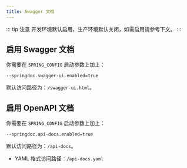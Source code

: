 ```yaml
---
title: Swagger 文档
---
```


::: tip 注意
开发环境默认启用，生产环境默认关闭，如需启用请参考下文。
:::

## 启用 Swagger 文档

你需要在 `SPRING_CONFIG` 启动参数上加上：

```shell
--springdoc.swagger-ui.enabled=true
```

默认访问路径为：`/swagger-ui.html`。

## 启用 OpenAPI 文档

你需要在 `SPRING_CONFIG` 启动参数上加上：

```shell
--springdoc.api-docs.enabled=true
```

默认访问路径为：`/api-docs`。

- YAML 格式访问路径：`/api-docs.yaml`
